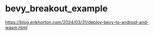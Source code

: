 # bevy_breakout_example

https://blog.erikhorton.com/2024/03/31/deploy-bevy-to-android-and-wasm.html
